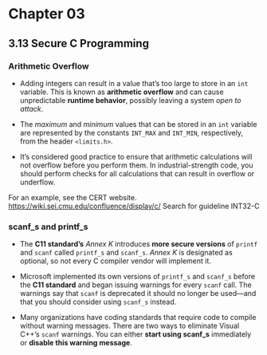 # Chapter 03

## 3.13 Secure C Programming

### Arithmetic Overflow

+ Adding integers can result in a value that’s too large to store in an `int` variable. This is known as __arithmetic overflow__ and can cause unpredictable __runtime behavior__, possibly leaving a system _open to attack_.

+ The _maximum_ and _minimum_ values that can be stored in an `int` variable are represented by the constants `INT_MAX` and `INT_MIN`, respectively, from the header `<limits.h>`.

+ It’s considered good practice to ensure that arithmetic calculations will not overflow before you perform them. In industrial-strength code, you should perform checks for all calculations that can result in overflow or underflow.

For an example, see the CERT website. <https://wiki.sei.cmu.edu/confluence/display/c/> Search for guideline INT32-C

### scanf_s and printf_s

+ The __C11 standard’s__ _Annex K_ introduces __more secure versions__ of `printf` and `scanf` called `printf_s` and `scanf_s`. _Annex K_ is designated as optional, so not every C compiler vendor will implement it.

+ Microsoft implemented its own versions of `printf_s` and `scanf_s` before the __C11 standard__ and began issuing warnings for every `scanf` call. The warnings say that `scanf` is deprecated it should no longer be used—and that you should consider using `scanf_s` instead.

+ Many organizations have coding standards that require code to compile without warning messages. There are two ways to eliminate Visual C++’s `scanf` warnings. You can either __start using scanf_s__ immediately or __disable this warning message__.
